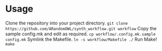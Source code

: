 # Usage
Clone the repository into your project directory.
`git clone https://github.com/ARandomOWL/synth_workflow.git workflow`
Copy the sample config.mk and edit as required.
`cp workflow/.config.mk.sample config.mk`
Symlink the Makefile.
`ln -s workflow/Makefile ./`
Run Make!
`make`
